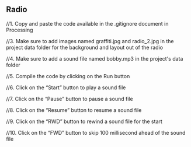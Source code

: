 Radio
-------------------

//1.	Copy and paste the code available in the .gitignore document in Processing

//3.  Make sure to add images named graffiti.jpg and radio_2.jpg in the project data folder for the background and layout       out of the radio

//4.  Make sure to add a sound file named bobby.mp3 in the project's data folder

//5.  Compile the code by clicking on the Run button

//6.	Click on the “Start” button to play a sound file

//7.	Click on the “Pause” button to pause a sound file

//8.	Click on the “Resume” button to resume a sound file

//9.	Click on the  “RWD” button to rewind a sound file for the start

//10.	Click on the “FWD” button to skip 100 millisecond ahead of the sound file
